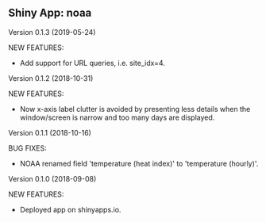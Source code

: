 Shiny App: noaa
---------------

Version 0.1.3 (2019-05-24)

NEW FEATURES:

 * Add support for URL queries, i.e. site_idx=4.


Version 0.1.2 (2018-10-31)

NEW FEATURES:

 * Now x-axis label clutter is avoided by presenting less details when the
   window/screen is narrow and too many days are displayed.


Version 0.1.1 (2018-10-16)

BUG FIXES:

 * NOAA renamed field 'temperature (heat index)' to 'temperature (hourly)'.
 

Version 0.1.0 (2018-09-08)

NEW FEATURES:

 * Deployed app on shinyapps.io.




